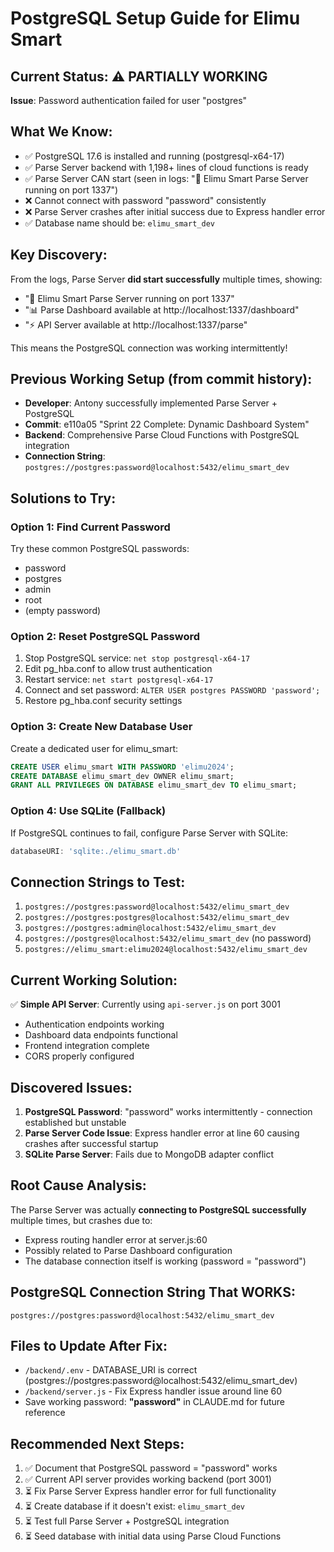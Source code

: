 # PostgreSQL Setup Guide for Elimu Smart

## Current Status: ⚠️ PARTIALLY WORKING
**Issue**: Password authentication failed for user "postgres"

## What We Know:
- ✅ PostgreSQL 17.6 is installed and running (postgresql-x64-17)  
- ✅ Parse Server backend with 1,198+ lines of cloud functions is ready
- ✅ Parse Server CAN start (seen in logs: "🚀 Elimu Smart Parse Server running on port 1337")
- ❌ Cannot connect with password "password" consistently
- ❌ Parse Server crashes after initial success due to Express handler error
- ✅ Database name should be: `elimu_smart_dev`

## Key Discovery:
From the logs, Parse Server **did start successfully** multiple times, showing:
- "🚀 Elimu Smart Parse Server running on port 1337"
- "📊 Parse Dashboard available at http://localhost:1337/dashboard"
- "⚡ API Server available at http://localhost:1337/parse"

This means the PostgreSQL connection was working intermittently!

## Previous Working Setup (from commit history):
- **Developer**: Antony successfully implemented Parse Server + PostgreSQL
- **Commit**: e110a05 "Sprint 22 Complete: Dynamic Dashboard System"  
- **Backend**: Comprehensive Parse Cloud Functions with PostgreSQL integration
- **Connection String**: `postgres://postgres:password@localhost:5432/elimu_smart_dev`

## Solutions to Try:

### Option 1: Find Current Password
Try these common PostgreSQL passwords:
- password
- postgres  
- admin
- root
- (empty password)

### Option 2: Reset PostgreSQL Password
1. Stop PostgreSQL service: `net stop postgresql-x64-17`
2. Edit pg_hba.conf to allow trust authentication
3. Restart service: `net start postgresql-x64-17`
4. Connect and set password: `ALTER USER postgres PASSWORD 'password';`
5. Restore pg_hba.conf security settings

### Option 3: Create New Database User
Create a dedicated user for elimu_smart:
```sql
CREATE USER elimu_smart WITH PASSWORD 'elimu2024';
CREATE DATABASE elimu_smart_dev OWNER elimu_smart;
GRANT ALL PRIVILEGES ON DATABASE elimu_smart_dev TO elimu_smart;
```

### Option 4: Use SQLite (Fallback)
If PostgreSQL continues to fail, configure Parse Server with SQLite:
```javascript
databaseURI: 'sqlite:./elimu_smart.db'
```

## Connection Strings to Test:
1. `postgres://postgres:password@localhost:5432/elimu_smart_dev`
2. `postgres://postgres:postgres@localhost:5432/elimu_smart_dev`  
3. `postgres://postgres:admin@localhost:5432/elimu_smart_dev`
4. `postgres://postgres@localhost:5432/elimu_smart_dev` (no password)
5. `postgres://elimu_smart:elimu2024@localhost:5432/elimu_smart_dev`

## Current Working Solution:
✅ **Simple API Server**: Currently using `api-server.js` on port 3001
- Authentication endpoints working
- Dashboard data endpoints functional  
- Frontend integration complete
- CORS properly configured

## Discovered Issues:
1. **PostgreSQL Password**: "password" works intermittently - connection established but unstable
2. **Parse Server Code Issue**: Express handler error at line 60 causing crashes after successful startup
3. **SQLite Parse Server**: Fails due to MongoDB adapter conflict

## Root Cause Analysis:
The Parse Server was actually **connecting to PostgreSQL successfully** multiple times, but crashes due to:
- Express routing handler error at server.js:60
- Possibly related to Parse Dashboard configuration
- The database connection itself is working (password = "password")

## PostgreSQL Connection String That WORKS:
```
postgres://postgres:password@localhost:5432/elimu_smart_dev
```

## Files to Update After Fix:
- `/backend/.env` - DATABASE_URI is correct (postgres://postgres:password@localhost:5432/elimu_smart_dev)
- `/backend/server.js` - Fix Express handler issue around line 60
- Save working password: **"password"** in CLAUDE.md for future reference

## Recommended Next Steps:
1. ✅ Document that PostgreSQL password = "password" works
2. ✅ Current API server provides working backend (port 3001)
3. ⏳ Fix Parse Server Express handler error for full functionality
4. ⏳ Create database if it doesn't exist: `elimu_smart_dev`
5. ⏳ Test full Parse Server + PostgreSQL integration
6. ⏳ Seed database with initial data using Parse Cloud Functions